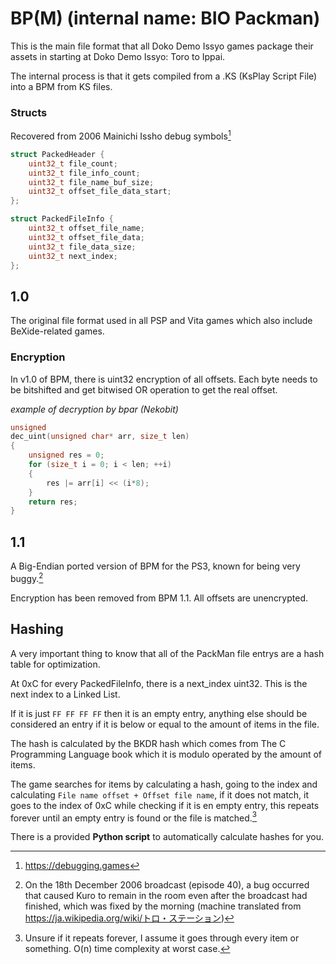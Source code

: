 # BP(M) (internal name: BIO Packman)
This is the main file format that all Doko Demo Issyo games package their assets in starting at Doko Demo Issyo: Toro to Ippai.

The internal process is that it gets compiled from a .KS (KsPlay Script File) into a BPM from KS files.

### Structs
Recovered from 2006 Mainichi Issho debug symbols[^1]
```c
struct PackedHeader {
    uint32_t file_count;
    uint32_t file_info_count;
    uint32_t file_name_buf_size;
    uint32_t offset_file_data_start;
};

struct PackedFileInfo {
    uint32_t offset_file_name;
    uint32_t offset_file_data;
    uint32_t file_data_size;
    uint32_t next_index;
};
```

## 1.0
The original file format used in all PSP and Vita games which also include BeXide-related games. 
### Encryption
In v1.0 of BPM, there is uint32 encryption of all offsets. Each byte needs to be bitshifted and get bitwised OR operation to get the real offset.

*example of decryption by bpar (Nekobit)*
```c
unsigned
dec_uint(unsigned char* arr, size_t len)
{
	unsigned res = 0;
	for (size_t i = 0; i < len; ++i)
	{
		res |= arr[i] << (i*8);
	}
	return res;
}
```



## 1.1
A Big-Endian ported version of BPM for the PS3, known for being very buggy.[^2]

Encryption has been removed from BPM 1.1. All offsets are unencrypted.

## Hashing
A very important thing to know that all of the PackMan file entrys are a hash table for optimization.  

At 0xC for every PackedFileInfo, there is a next_index uint32. This is the next index to a Linked List.

If it is just `FF FF FF FF` then it is an empty entry, anything else should be considered an entry if it is below or equal to the amount of items in the file.

The hash is calculated by the BKDR hash which comes from The C Programming Language book which it is modulo operated by the amount of items. 

The game searches for items by calculating a hash, going to the index and calculating `File name offset + Offset file name`, if it does not match, it goes to the index of 0xC while checking if it is en empty entry, this repeats forever until an empty entry is found or the file is matched.[^3]

There is a provided **Python script** to automatically calculate hashes for you.



[^1]: https://debugging.games
[^2]: On the 18th December 2006 broadcast (episode 40), a bug occurred that caused Kuro to remain in the room even after the broadcast had finished, which was fixed by the morning (machine translated from https://ja.wikipedia.org/wiki/トロ・ステーション)
[^3]: Unsure if it repeats forever, I assume it goes through every item or something. O(n) time complexity at worst case.